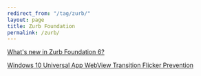 ```yaml
---
redirect_from: "/tag/zurb/"
layout: page
title: Zurb Foundation
permalink: /zurb/
---
```

[What's new in Zurb Foundation 6?](http://metroize.com/zurb-foundation-6-whats-new/)

[Windows 10 Universal App WebView Transition Flicker Prevention](http://metroize.com/windows-10-universal-app-webview-transition-flicker-prevention/)
